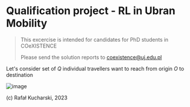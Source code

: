 # Qualification project - RL in Ubran Mobility

> This excercise is intended for candidates for PhD students in COeXISTENCE
> 
> Please send the solution reports to coexistence@uj.edu.pl

Let's consider set of $Q$ individual travellers want to reach from origin $O$ to destination

![image](https://user-images.githubusercontent.com/20555451/238649487-9974e36e-1464-408c-b8b4-9287bfb15d70.png)



(c) Rafał Kucharski, 2023
